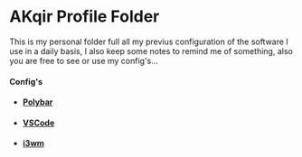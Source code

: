 # AKqir Profile Folder
This is my personal folder full all my previus configuration of the software I use in a daily basis, I also keep some notes to remind me of something, also you are free to see or use my config's...

#### Config's
<ul>
  <li><h4><a href="https://github.com/aKqir24/aKqir24/tree/main/polybar">Polybar</h4></a></li></h4>
  <li><h4><a href="https://github.com/aKqir24/aKqir24/tree/main/polybar">VSCode</h4></a></li></h4>
  <li><h4><a href="https://github.com/aKqir24/aKqir24/tree/main/polybar">i3wm</h4></a></li></h4>
</ul>
